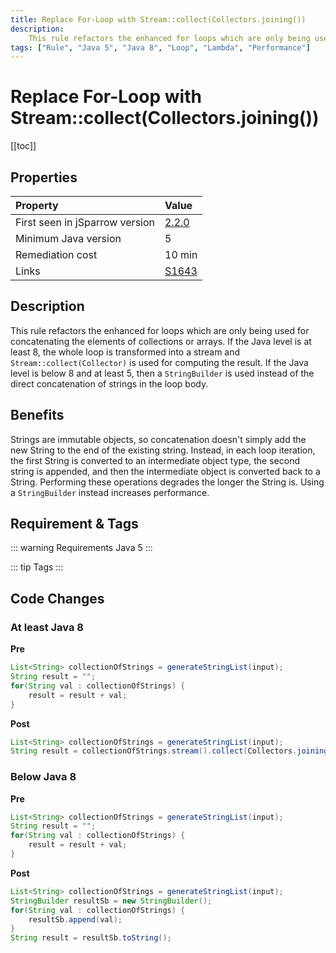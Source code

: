 ```yaml
---
title: Replace For-Loop with Stream::collect(Collectors.joining())
description:
    This rule refactors the enhanced for loops which are only being used for concatenating the elements of collections or arrays.
tags: ["Rule", "Java 5", "Java 8", "Loop", "Lambda", "Performance"]
---
```


# Replace For-Loop with Stream::collect(Collectors.joining())

[[toc]]

## Properties

| Property                        | Value |
|:------------------------------- |:----- |
| First seen in jSparrow version  | [2.2.0](/eclipse/release-notes.html#_2-2-0) |
| Minimum Java version            | 5     |
| Remediation cost                | 10 min |
| Links                           | [S1643](https://sonarcloud.io/organizations/default/rules?open=squid%3AS1643&q=S1643) |

## Description

This rule refactors the enhanced for loops which are only being used for concatenating the elements of collections or arrays.
If the Java level is at least 8, the whole loop is transformed into a stream and `Stream::collect(Collector)` is used for computing the result.
If the Java level is below 8 and at least 5, then a `StringBuilder` is used instead of the direct concatenation of strings in the loop body.

## Benefits
Strings are immutable objects, so concatenation doesn't simply add the new String to the end of the existing string.
Instead, in each loop iteration, the first String is converted to an intermediate object type, the second string is appended, and then the intermediate object is converted back to a String.
Performing these operations degrades the longer the String is. Using a `StringBuilder` instead increases performance.

## Requirement & Tags

::: warning Requirements
Java 5
:::

::: tip Tags
<TagLinks />
:::

## Code Changes

### At least Java 8

__Pre__
```java
List<String> collectionOfStrings = generateStringList(input);
String result = "";
for(String val : collectionOfStrings) {
    result = result + val;
}
```

__Post__
```java
List<String> collectionOfStrings = generateStringList(input);
String result = collectionOfStrings.stream().collect(Collectors.joining());
```

### Below Java 8

__Pre__
```java
List<String> collectionOfStrings = generateStringList(input);
String result = "";
for(String val : collectionOfStrings) {
    result = result + val;
}
```

__Post__
```java
List<String> collectionOfStrings = generateStringList(input);
StringBuilder resultSb = new StringBuilder();
for(String val : collectionOfStrings) {
    resultSb.append(val);
}
String result = resultSb.toString();
```
